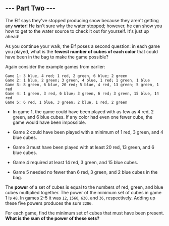 ## --- Part Two ---
The Elf says they've stopped producing snow because they aren't getting any **water**! He isn't sure why the water stopped; however, he can show you how to get to the water source to check it out for yourself. It's just up ahead!
 
As you continue your walk, the Elf poses a second question: in each game you played, what is the **fewest number of cubes of each color** that could have been in the bag to make the game possible?
 
Again consider the example games from earlier:
 

```
Game 1: 3 blue, 4 red; 1 red, 2 green, 6 blue; 2 green
Game 2: 1 blue, 2 green; 3 green, 4 blue, 1 red; 1 green, 1 blue
Game 3: 8 green, 6 blue, 20 red; 5 blue, 4 red, 13 green; 5 green, 1 red
Game 4: 1 green, 3 red, 6 blue; 3 green, 6 red; 3 green, 15 blue, 14 red
Game 5: 6 red, 1 blue, 3 green; 2 blue, 1 red, 2 green
```

 
 
- In game 1, the game could have been played with as few as 4 red, 2 green, and 6 blue cubes. If any color had even one fewer cube, the game would have been impossible.
 
- Game 2 could have been played with a minimum of 1 red, 3 green, and 4 blue cubes.
 
- Game 3 must have been played with at least 20 red, 13 green, and 6 blue cubes.
 
- Game 4 required at least 14 red, 3 green, and 15 blue cubes.
 
- Game 5 needed no fewer than 6 red, 3 green, and 2 blue cubes in the bag.
 
 
The **power** of a set of cubes is equal to the numbers of red, green, and blue cubes multiplied together. The power of the minimum set of cubes in game 1 is `48`. In games 2-5 it was `12`, `1560`, `630`, and `36`, respectively. Adding up these five powers produces the sum `2286`.
 
For each game, find the minimum set of cubes that must have been present. **What is the sum of the power of these sets?**
 